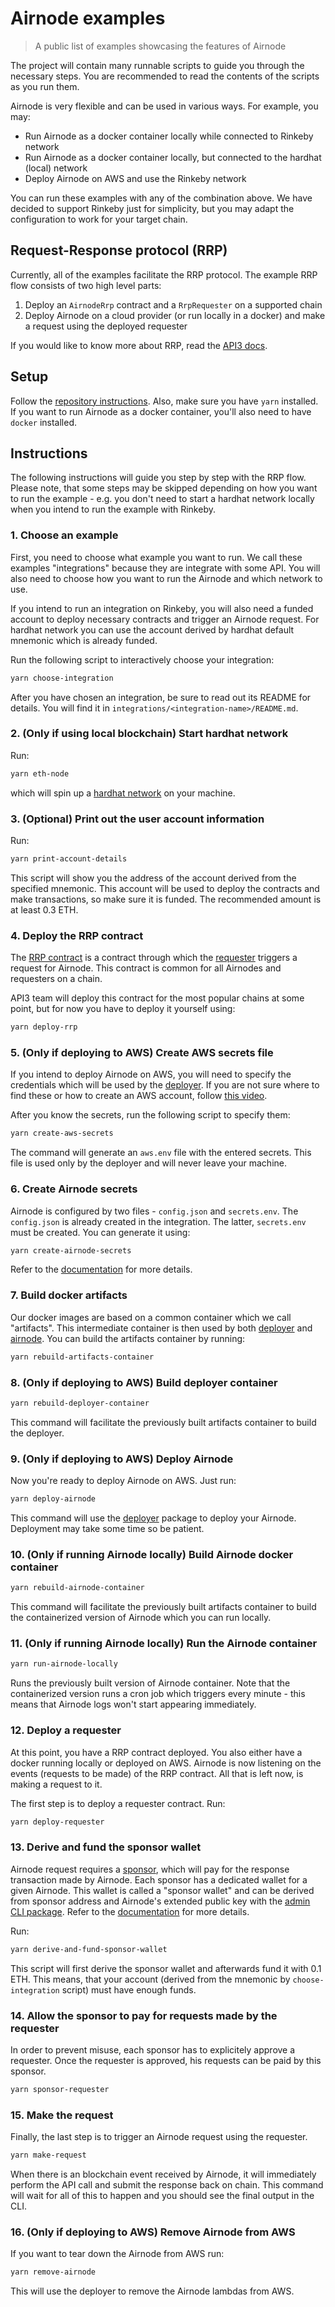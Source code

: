 # Airnode examples

> A public list of examples showcasing the features of Airnode

The project will contain many runnable scripts to guide you through the necessary steps. You are recommended to read the
contents of the scripts as you run them.

Airnode is very flexible and can be used in various ways. For example, you may:
- Run Airnode as a docker container locally while connected to Rinkeby network
- Run Airnode as a docker container locally, but connected to the hardhat (local) network
- Deploy Airnode on AWS and use the Rinkeby network

You can run these examples with any of the combination above. We have decided to support Rinkeby just for simplicity,
but you may adapt the configuration to work for your target chain.

## Request-Response protocol (RRP)

Currently, all of the examples facilitate the RRP protocol. The example RRP flow consists of two high level parts:
1. Deploy an `AirnodeRrp` contract and a `RrpRequester` on a supported chain
2. Deploy Airnode on a cloud provider (or run locally in a docker) and make a request using the deployed requester

If you would like to know more about RRP, read the [API3 docs](https://docs.api3.org/airnode/next/concepts/).

## Setup

Follow the [repository instructions](https://github.com/api3dao/airnode#instructions). Also, make sure you have `yarn`
installed. If you want to run Airnode as a docker container, you'll also need to have `docker` installed.

## Instructions

The following instructions will guide you step by step with the RRP flow. Please note, that some steps may be skipped
depending on how you want to run the example - e.g. you don't need to start a hardhat network locally when you intend to
run the example with Rinkeby.

### 1. Choose an example

First, you need to choose what example you want to run. We call these examples "integrations" because they are integrate
with some API. You will also need to choose how you want to run the Airnode and which network to use. 

If you intend to run an integration on Rinkeby, you will also need a funded account to deploy necessary contracts and
trigger an Airnode request. For hardhat network you can use the account derived by hardhat default mnemonic which is
already funded.

Run the following script to interactively choose your integration:
```sh
yarn choose-integration
```

After you have chosen an integration, be sure to read out its README for details. You will find it in
`integrations/<integration-name>/README.md`.

### 2. (Only if using local blockchain) Start hardhat network

Run:
```sh
yarn eth-node
```

which will spin up a [hardhat network](https://hardhat.org/hardhat-network/) on your machine.

### 3. (Optional) Print out the user account information

Run:

```sh
yarn print-account-details
```

This script will show you the address of the account derived from the specified mnemonic. This account will be used to
deploy the contracts and make transactions, so make sure it is funded. The recommended amount is at least 0.3 ETH.

### 4. Deploy the RRP contract

The [RRP contract](https://docs.api3.org/airnode/next/concepts/#airnoderrp-sol) is a contract through which the
[requester](https://docs.api3.org/airnode/next/concepts/requester.html) triggers a request for Airnode. This contract is
common for all Airnodes and requesters on a chain.

API3 team will deploy this contract for the most popular chains at some point, but for now you have to deploy it
yourself using:

```sh
yarn deploy-rrp
```

### 5. (Only if deploying to AWS) Create AWS secrets file

If you intend to deploy Airnode on AWS, you will need to specify the credentials which will be used by the
[deployer](https://github.com/api3dao/airnode/tree/master/packages/deployer). If you are not sure where to find these or
how to create an AWS account, follow [this video](https://www.youtube.com/watch?v=KngM5bfpttA).

After you know the secrets, run the following script to specify them:

```sh
yarn create-aws-secrets
```

The command will generate an `aws.env` file with the entered secrets. This file is used only by the deployer and will
never leave your machine.

### 6. Create Airnode secrets

Airnode is configured by two files - `config.json` and `secrets.env`. The `config.json` is already created in the
integration. The latter, `secrets.env` must be created. You can generate it using:

```sh
yarn create-airnode-secrets
```

Refer to the
[documentation](https://docs.api3.org/airnode/next/grp-providers/guides/build-an-airnode/configuring-airnode.html) for
more details.

### 7. Build docker artifacts

Our docker images are based on a common container which we call "artifacts". This intermediate container is then used by
both [deployer](https://github.com/api3dao/airnode/tree/master/packages/deployer) and
[airnode](https://github.com/api3dao/airnode/tree/master/packages/node). You can build the artifacts container by
running:

```sh
yarn rebuild-artifacts-container
```

### 8. (Only if deploying to AWS) Build deployer container

```sh
yarn rebuild-deployer-container
```

This command will facilitate the previously built artifacts container to build the deployer.

### 9. (Only if deploying to AWS) Deploy Airnode

Now you're ready to deploy Airnode on AWS. Just run:

```sh
yarn deploy-airnode
```

This command will use the [deployer](https://github.com/api3dao/airnode/tree/master/packages/deployer) package to deploy
your Airnode. Deployment may take some time so be patient.

### 10. (Only if running Airnode locally) Build Airnode docker container

```sh
yarn rebuild-airnode-container
```

This command will facilitate the previously built artifacts container to build the containerized version of Airnode
which you can run locally.

### 11. (Only if running Airnode locally) Run the Airnode container

```sh
yarn run-airnode-locally
```

Runs the previously built version of Airnode container. Note that the containerized version runs a cron job which
triggers every minute - this means that Airnode logs won't start appearing immediately.

### 12. Deploy a requester

At this point, you have a RRP contract deployed. You also either have a docker running locally or deployed on AWS.
Airnode is now listening on the events (requests to be made) of the RRP contract. All that is left now, is making a
request to it. 

The first step is to deploy a requester contract. Run:

```sh
yarn deploy-requester
```

### 13. Derive and fund the sponsor wallet

Airnode request requires a [sponsor](https://docs.api3.org/airnode/next/concepts/sponsor.html), which will pay for the
response transaction made by Airnode. Each sponsor has a dedicated wallet for a given Airnode. This wallet is called a
"sponsor wallet" and can be derived from sponsor address and Airnode's extended public key with the [admin CLI
package](https://github.com/api3dao/airnode/tree/master/packages/admin). Refer to the
[documentation](https://docs.api3.org/airnode/next/grp-developers/requesters-sponsors.html#how-to-derive-a-sponsor-wallet)
for more details.

Run:
```sh
yarn derive-and-fund-sponsor-wallet
```

This script will first derive the sponsor wallet and afterwards fund it with 0.1 ETH. This means, that your account
(derived from the mnemonic by `choose-integration` script) must have enough funds.

### 14. Allow the sponsor to pay for requests made by the requester

In order to prevent misuse, each sponsor has to explicitely approve a requester. Once the requester is approved, his
requests can be paid by this sponsor. 

```sh
yarn sponsor-requester
```

### 15. Make the request

Finally, the last step is to trigger an Airnode request using the requester.

```sh
yarn make-request
```

When there is an blockchain event received by Airnode, it will immediately perform the API call and submit the response
back on chain. This command will wait for all of this to happen and you should see the final output in the CLI.

### 16. (Only if deploying to AWS) Remove Airnode from AWS

If you want to tear down the Airnode from AWS run:

```sh
yarn remove-airnode
```

This will use the deployer to remove the Airnode lambdas from AWS.
